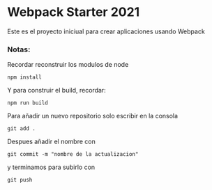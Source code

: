 # Webpack Starter 2021

Este es el proyecto iniciual para crear aplicaciones usando Webpack


### Notas: 
Recordar reconstruir los modulos de node
```
npm install

```
Y para construir el build, recordar: 

```
npm run build 
```


Para añadir un nuevo repositorio solo escribir en la consola
```
git add .
```

Despues añadir el nombre con 
```
git commit -m "nombre de la actualizacion"

```

y terminamos para subirlo con 
``` 
git push

```